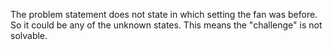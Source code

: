 The problem statement does not state in which setting the fan was before.
So it could be any of the unknown states. This means the "challenge" is not
solvable.